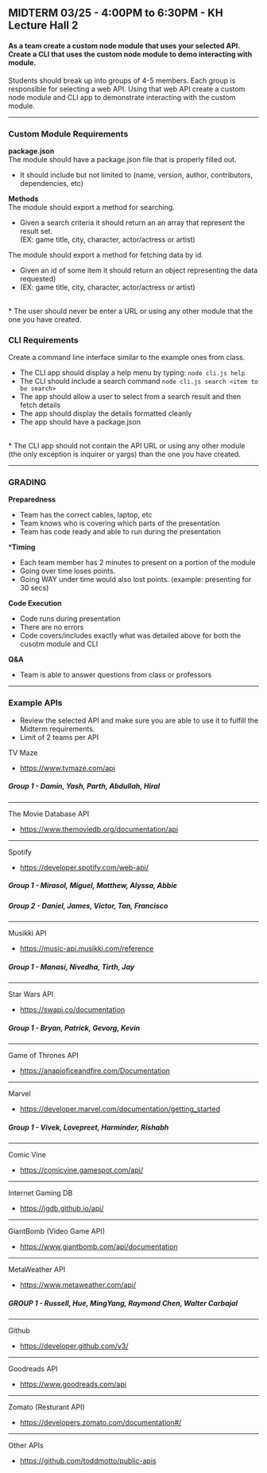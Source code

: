 ## MIDTERM 03/25 - 4:00PM to 6:30PM - KH Lecture Hall 2

#### As a team create a custom node module that uses your selected API.  Create a CLI that uses the custom node module to demo interacting with module.

Students should break up into groups of 4-5 members.  Each group is responsible for selecting a web API.  Using that web API create a custom node module and CLI app to demonstrate interacting with the custom module.

---
### Custom Module Requirements

**package.json** <br/>
The module should have a package.json file that is properly filled out.
  - It should include but not limited to (name, version, author, contributors, dependencies, etc)

**Methods** <br/>
The module should export a method for searching.
  - Given a search criteria it should return an an array that represent the result set. <br/>
    (EX: game title, city, character, actor/actress or artist)

The module should export a method for fetching data by id. <br/>
  - Given an id of some item it should return an object representing the data requested) <br/>
  - (EX: game title, city, character, actor/actress or artist)
<br/>
* The user should never be enter a URL or using any other module that the one you have created.

### CLI Requirements
Create a command line interface similar to the example ones from class.

  - The CLI app should display a help menu by typing: `node cli.js help`
  - The CLI should include a search command `node cli.js search <item to be search>`
  - The app should allow a user to select from a search result and then fetch details
  - The app should display the details formatted cleanly
  - The app should have a package.json

<br/>
* The CLI app should not contain the API URL or using any other module (the only exception is inquirer or yargs) than the one you have created.

---

### GRADING

**Preparedness**
  - Team has the correct cables, laptop, etc
  - Team knows who is covering which parts of the presentation
  - Team has code ready and able to run during the presentation

***Timing**
  - Each team member has 2 minutes to present on a portion of the module
  - Going over time loses points.
  - Going WAY under time would also lost points. (example: presenting for 30 secs)

**Code Execution**
  - Code runs during presentation
  - There are no errors
  - Code covers/includes exactly what was detailed above for both the cusotm module and CLI

**Q&A**
  - Team is able to answer questions from class or professors

---
### Example APIs <br/>
  - Review the selected API and make sure you are able to use it to fulfill the Midterm requirements.
  - Limit of 2 teams per API

TV Maze
- https://www.tvmaze.com/api

##### Group 1 - Damin, Yash, Parth, Abdullah, Hiral
---
The Movie Database API
- https://www.themoviedb.org/documentation/api
---
Spotify
- https://developer.spotify.com/web-api/

##### Group 1 - Mirasol, Miguel, Matthew, Alyssa, Abbie
##### Group 2 - Daniel, James, Victor, Tan, Francisco
---
Musikki API
- https://music-api.musikki.com/reference

##### Group 1 - Manasi, Nivedha, Tirth, Jay
---
Star Wars API
- https://swapi.co/documentation

##### Group 1 - Bryan, Patrick, Gevorg, Kevin
---
Game of Thrones API
- https://anapioficeandfire.com/Documentation
---
Marvel
- https://developer.marvel.com/documentation/getting_started

##### Group 1 - Vivek, Lovepreet, Harminder, Rishabh
---
Comic Vine
- https://comicvine.gamespot.com/api/
---
Internet Gaming DB
- https://igdb.github.io/api/
---
GiantBomb (Video Game API)
- https://www.giantbomb.com/api/documentation
---
MetaWeather API
- https://www.metaweather.com/api/

##### GROUP 1 - Russell, Hue, MingYang, Raymond Chen, Walter Carbajal

---
Github
- https://developer.github.com/v3/
---
Goodreads API
- https://www.goodreads.com/api
---
Zomato (Resturant API)
- https://developers.zomato.com/documentation#/
---
Other APIs
- https://github.com/toddmotto/public-apis



